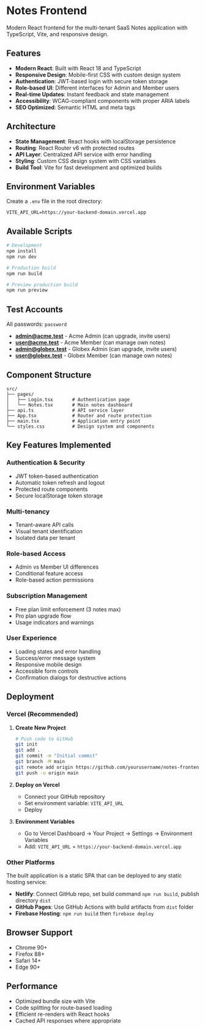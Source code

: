 # Notes Frontend

Modern React frontend for the multi-tenant SaaS Notes application with TypeScript, Vite, and responsive design.

## Features

- **Modern React**: Built with React 18 and TypeScript
- **Responsive Design**: Mobile-first CSS with custom design system
- **Authentication**: JWT-based login with secure token storage
- **Role-based UI**: Different interfaces for Admin and Member users
- **Real-time Updates**: Instant feedback and state management
- **Accessibility**: WCAG-compliant components with proper ARIA labels
- **SEO Optimized**: Semantic HTML and meta tags

## Architecture

- **State Management**: React hooks with localStorage persistence
- **Routing**: React Router v6 with protected routes
- **API Layer**: Centralized API service with error handling
- **Styling**: Custom CSS design system with CSS variables
- **Build Tool**: Vite for fast development and optimized builds

## Environment Variables

Create a `.env` file in the root directory:

```env
VITE_API_URL=https://your-backend-domain.vercel.app
```

## Available Scripts

```bash
# Development
npm install
npm run dev

# Production build
npm run build

# Preview production build
npm run preview
```

## Test Accounts

All passwords: `password`

- **admin@acme.test** - Acme Admin (can upgrade, invite users)
- **user@acme.test** - Acme Member (can manage own notes)
- **admin@globex.test** - Globex Admin (can upgrade, invite users)  
- **user@globex.test** - Globex Member (can manage own notes)

## Component Structure

```
src/
├── pages/
│   ├── Login.tsx       # Authentication page
│   └── Notes.tsx       # Main notes dashboard
├── api.ts              # API service layer
├── App.tsx             # Router and route protection
├── main.tsx            # Application entry point
└── styles.css          # Design system and components
```

## Key Features Implemented

### Authentication & Security
- JWT token-based authentication
- Automatic token refresh and logout
- Protected route components
- Secure localStorage token storage

### Multi-tenancy
- Tenant-aware API calls
- Visual tenant identification
- Isolated data per tenant

### Role-based Access
- Admin vs Member UI differences
- Conditional feature access
- Role-based action permissions

### Subscription Management
- Free plan limit enforcement (3 notes max)
- Pro plan upgrade flow
- Usage indicators and warnings

### User Experience
- Loading states and error handling
- Success/error message system
- Responsive mobile design
- Accessible form controls
- Confirmation dialogs for destructive actions

## Deployment

### Vercel (Recommended)

1. **Create New Project**
   ```bash
   # Push code to GitHub
   git init
   git add .
   git commit -m "Initial commit"
   git branch -M main
   git remote add origin https://github.com/yourusername/notes-frontend.git
   git push -u origin main
   ```

2. **Deploy on Vercel**
   - Connect your GitHub repository
   - Set environment variable: `VITE_API_URL`
   - Deploy

3. **Environment Variables**
   - Go to Vercel Dashboard → Your Project → Settings → Environment Variables
   - Add: `VITE_API_URL` = `https://your-backend-domain.vercel.app`

### Other Platforms

The built application is a static SPA that can be deployed to any static hosting service:

- **Netlify**: Connect GitHub repo, set build command `npm run build`, publish directory `dist`
- **GitHub Pages**: Use GitHub Actions with build artifacts from `dist` folder
- **Firebase Hosting**: `npm run build` then `firebase deploy`

## Browser Support

- Chrome 90+
- Firefox 88+
- Safari 14+
- Edge 90+

## Performance

- Optimized bundle size with Vite
- Code splitting for route-based loading
- Efficient re-renders with React hooks
- Cached API responses where appropriate